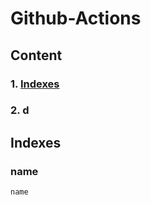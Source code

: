# Github-Actions
## Сontent
### 1. [Indexes](#indexes)

### 2. d 

## <a id="indexes">Indexes</a>

### name
```
name 
```